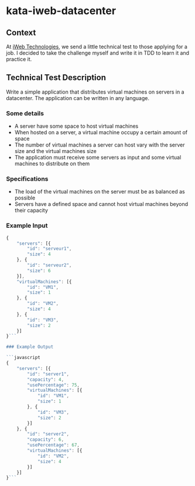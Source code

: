# kata-iweb-datacenter

## Context

At [iWeb Technologies](http://iweb.com/), we send a little technical test to those applying for a job. I decided to take the challenge myself and write it in TDD to learn it and practice it.

## Technical Test Description

Write a simple application that distributes virtual machines on servers in a datacenter. The application can be written in any language.

### Some details

- A server have some space to host virtual machines
- When hosted on a server, a virtual machine occupy a certain amount of space
- The number of virtual machines a server can host vary with the server size and the virtual machines size
- The application must receive some servers as input and some virtual machines to distribute on them

### Specifications

- The load of the virtual machines on the server must be as balanced as possible
- Servers have a defined space and cannot host virtual machines beyond their capacity

### Example Input

```javascript
{
    "servers": [{
        "id": "serveur1",
        "size": 4
    }, {
        "id": "serveur2",
        "size": 6
    }],
    "virtualMachines": [{
        "id": "VM1",
        "size": 1
    }, {
        "id": "VM2",
        "size": 4
    }, {
        "id": "VM3",
        "size": 2
    }]
}```

### Example Output

```javascript
{
    "servers": [{
        "id": "server1",
        "capacity": 4,
        "usePercentage": 75,
        "virtualMachines": [{
            "id": "VM1",
            "size": 1
        }, {
            "id": "VM3",
            "size": 2
        }]
    }, {
        "id": "server2",
        "capacity": 6,
        "usePercentage": 67,
        "virtualMachines": [{
            "id": "VM2",
            "size": 4
        }]
    }]
}```
